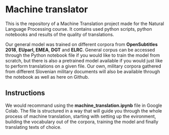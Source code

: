 # Machine translator

This is the repository of a Machine Translation project made for the Natural Language Processing course. It contains used python scripts, python notebooks and results of the quality of translations.

Our general model was trained on different corpora from **OpenSubtitles 2018**, **EUparl, EMEA**, **DGT** and **ELRC**. General corpus can be accessed through the Python notebook file if you would like to train the model from scratch, but there is also a pretrained model available if you would just like to perform translations on a given file. Our own, military corpora gathered from different Slovenian military documents will also be available through the notebook as well as here on Github.

## Instructions

We would recommand using the **machine_translation.ipynb** file in Google Colab. The file is structured in a way that will guide you through the whole process of machine translation, starting with setting up the evironment, building the vocabulary out of the corpora, training the model and finally translating texts of choice.





